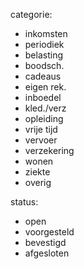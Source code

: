 categorie:
- inkomsten
- periodiek
- belasting
- boodsch.
- cadeaus
- eigen rek.
- inboedel
- kled./verz
- opleiding
- vrije tijd
- vervoer
- verzekering
- wonen
- ziekte
- overig

status:
- open
- voorgesteld
- bevestigd
- afgesloten